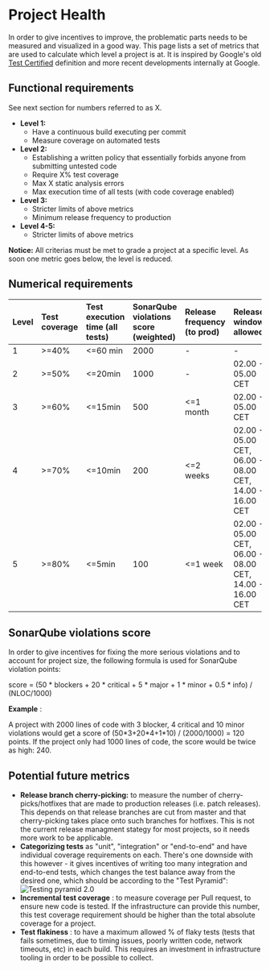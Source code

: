 # Project Health

In order to give incentives to improve, the problematic parts needs to be measured and visualized in a good way. This page lists a set of metrics that are used to calculate which level a project is at. It is inspired by Google's old [Test Certified](https://mike-bland.com/2011/10/18/test-certified.html) definition and more recent developments internally at Google.

## Functional requirements

See next section for numbers referred to as X.

* **Level 1:**
  * Have a continuous build executing per commit
  * Measure coverage on automated tests
* **Level 2:**
  * Establishing a written policy that essentially forbids anyone from submitting untested code
  * Require X% test coverage
  * Max X static analysis errors
  * Max execution time of all tests \(with code coverage enabled\)
* **Level 3:**
  * Stricter limits of above metrics
  * Minimum release frequency to production
* **Level 4-5:**
  * Stricter limits of above metrics

**Notice:** All criterias must be met to grade a project at a specific level. As soon one metric goes below, the level is reduced.

## Numerical requirements

| **Level** | **Test coverage** | **Test execution time \(all tests\)** | **SonarQube violations score \(weighted\)** | **Release frequency \(to prod\)** | **Release window allowed** |
| :--- | :--- | :--- | :--- | :--- | :--- |
| 1 | &gt;=40% | &lt;=60 min | 2000 | - | - |
| 2 | &gt;=50% | &lt;=20min | 1000 | - | 02.00 - 05.00 CET |
| 3 | &gt;=60% | &lt;=15min | 500 | &lt;=1 month | 02.00 - 05.00 CET |
| 4 | &gt;=70% | &lt;=10min | 200 | &lt;=2 weeks | 02.00 - 05.00 CET, 06.00 - 08.00 CET, 14.00 - 16.00 CET |
| 5 | &gt;=80% | &lt;=5min | 100 | &lt;=1 week | 02.00 - 05.00 CET, 06.00 - 08.00 CET, 14.00 - 16.00 CET |

## SonarQube violations score

In order to give incentives for fixing the more serious violations and to account for project size, the following formula is used for SonarQube violation points:

score = \(50 \* blockers + 20 \* critical + 5 \* major + 1 \* minor + 0.5 \* info\) / \(NLOC/1000\)

**Example** :

A project with 2000 lines of code with 3 blocker, 4 critical and 10 minor violations would get a score of \(50\*3+20\*4+1\*10\) / \(2000/1000\) = 120 points. If the project only had 1000 lines of code, the score would be twice as high: 240.

## Potential future metrics

* **Release branch cherry-picking:** to measure the number of cherry-picks/hotfixes that are made to production releases \(i.e. patch releases\). This depends on that release branches are cut from master and that cherry-picking takes place onto such branches for hotfixes. This is not the current release managment stategy for most projects, so it needs more work to be applicable.
* **Categorizing tests** as "unit", "integration" or "end-to-end" and have individual coverage requirements on each. There's one downside with this however - it gives incentives of writing too many integration and end-to-end tests, which changes the test balance away from the desired one, which should be according to the "Test Pyramid": ![Testing pyramid 2.0](https://static.wixstatic.com/media/7a4f4d_c467718df89d4d60b83f0ebcfb81178c~mv2.jpg/v1/fill/w_1000,h_916,al_c,q_90,usm_0.66_1.00_0.01/7a4f4d_c467718df89d4d60b83f0ebcfb81178c~mv2.jpg)
* **Incremental test coverage** : to measure coverage per Pull request, to ensure new code is tested. If the infrastructure can provide this number, this test coverage requirement should be higher than the total absolute coverage for a project.
* **Test flakiness** : to have a maximum allowed % of flaky tests \(tests that fails sometimes, due to timing issues, poorly written code, network timeouts, etc\) in each build. This requires an investment in infrastructure tooling in order to be possible to collect.

